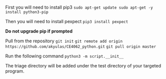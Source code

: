 First you will need to install pip3
`
sudo apt-get update
sudo apt-get -y install python3-pip
`

Then you will need to install pexpect
`pip3 install pexpect`

**Do not upgrade pip if prompted**

Pull from the repository
`
git init
`
`
git remote add origin https://github.com/akyulas/CE4062_python.git
`
`
git pull origin master
`

Run the following command
`
python3 -m script.__init__
`

The triage directory will be added under the test directory of your targeted program.

